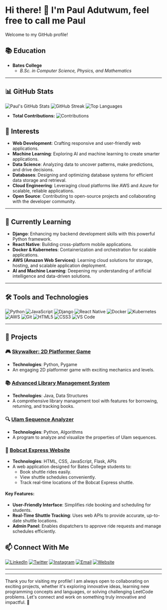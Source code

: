 # Hi there! 👋 I'm Paul Adutwum, feel free to call me Paul

Welcome to my GitHub profile! 



## 📚 Education
- **Bates College**  
  - *B.Sc. in Computer Science, Physics, and Mathematics*

---

## 📊 GitHub Stats
![Paul's GitHub Stats](https://github-readme-stats.vercel.app/api?username=PaulAdutwum&show_icons=true&theme=radical)
![GitHub Streak](https://github-readme-streak-stats.herokuapp.com/?user=PaulAdutwum&theme=radical)
![Top Languages](https://github-readme-stats.vercel.app/api/top-langs/?username=PaulAdutwum&layout=compact&theme=radical)

- **Total Contributions:** ![Contributions](https://img.shields.io/github/contributions/PaulAdutwum?style=flat-square)




## 🌟 Interests
- **Web Development**: Crafting responsive and user-friendly web applications.
- **Machine Learning**: Exploring AI and machine learning to create smarter applications.
- **Data Science**: Analyzing data to uncover patterns, make predictions, and drive decisions.
- **Databases**: Designing and optimizing database systems for efficient data storage and retrieval.
- **Cloud Engineering**: Leveraging cloud platforms like AWS and Azure for scalable, reliable applications.
- **Open Source**: Contributing to open-source projects and collaborating with the developer community.
---

## 🌱 Currently Learning
- **Django**: Enhancing my backend development skills with this powerful Python framework.
- **React Native**: Building cross-platform mobile applications.
- **Docker & Kubernetes**: Containerization and orchestration for scalable applications.
- **AWS (Amazon Web Services)**: Learning cloud solutions for storage, hosting, and scalable application deployment.
- **AI and Machine Learning**: Deepening my understanding of artificial intelligence and data-driven solutions.

---

## 🛠️ Tools and Technologies
![Python](https://img.shields.io/badge/Python-3776AB?style=flat-square&logo=python&logoColor=white)
![JavaScript](https://img.shields.io/badge/JavaScript-F7DF1E?style=flat-square&logo=javascript&logoColor=black)
![Django](https://img.shields.io/badge/Django-092E20?style=flat-square&logo=django&logoColor=white)
![React Native](https://img.shields.io/badge/React%20Native-20232A?style=flat-square&logo=react&logoColor=61DAFB)
![Docker](https://img.shields.io/badge/Docker-2496ED?style=flat-square&logo=docker&logoColor=white)
![Kubernetes](https://img.shields.io/badge/Kubernetes-326CE5?style=flat-square&logo=kubernetes&logoColor=white)
![AWS](https://img.shields.io/badge/AWS-232F3E?style=flat-square&logo=amazon-aws&logoColor=white)
![Git](https://img.shields.io/badge/Git-F05032?style=flat-square&logo=git&logoColor=white)
![HTML5](https://img.shields.io/badge/HTML5-E34F26?style=flat-square&logo=html5&logoColor=white)
![CSS3](https://img.shields.io/badge/CSS3-1572B6?style=flat-square&logo=css3&logoColor=white)
![VS Code](https://img.shields.io/badge/VS%20Code-007ACC?style=flat-square&logo=visual-studio-code&logoColor=white)

---

## 💼 Projects
### 🎮 **[Skywalker: 2D Platformer Game](https://github.com/PaulAdutwum/skywalker-game)**
- **Technologies**: Python, Pygame
- An engaging 2D platformer game with exciting mechanics and levels.

### 📚 **[Advanced Library Management System](https://github.com/PaulAdutwum/library-management)**
- **Technologies**: Java, Data Structures
- A comprehensive library management tool with features for borrowing, returning, and tracking books.

### 🔍 **[Ulam Sequence Analyzer](https://github.com/PaulAdutwum/ulam-analyzer)**
- **Technologies**: Python, Algorithms
- A program to analyze and visualize the properties of Ulam sequences.

### 🚌 **[Bobcat Express Website](https://github.com/PaulAdutwum/BobcatExpress)**
- **Technologies**: HTML, CSS, JavaScript, Flask, APIs  
- A web application designed for Bates College students to:
  - Book shuttle rides easily.
  - View shuttle schedules conveniently.
  - Track real-time locations of the Bobcat Express shuttle.  

#### **Key Features**:
- **User-Friendly Interface**: Simplifies ride booking and scheduling for students.  
- **Real-Time Shuttle Tracking**: Uses web APIs to provide accurate, up-to-date shuttle locations.  
- **Admin Panel**: Enables dispatchers to approve ride requests and manage schedules efficiently.  

 
## 📫 Connect With Me
[![LinkedIn](https://img.shields.io/badge/LinkedIn-PaulAdutwum-blue?style=flat-square&logo=linkedin)](https://www.linkedin.com/in/PaulAdutwum)
[![Twitter](https://img.shields.io/badge/Twitter-@PaulAdutwum-blue?style=flat-square&logo=twitter)](https://twitter.com/PaulAdutwum)
[![Instagram](https://img.shields.io/badge/Instagram-@PaulAdutwum-purple?style=flat-square&logo=instagram)](https://instagram.com/PaulAdutwum)
[![Email](https://img.shields.io/badge/Email-Contact_me-red?style=flat-square&logo=gmail)](mailto:padutwum@bates.edu)
[![Website](https://img.shields.io/badge/Website-PaulAdutwum-lightgrey?style=flat-square&logo=google-chrome)](https://pauladutwum.github.io)

---

---

Thank you for visiting my profile! I am always open to collaborating on exciting projects, whether it's exploring innovative ideas, learning new programming concepts and languages, or solving challenging LeetCode problems. Let's connect and work on something truly innovative and impactful. 🚀

